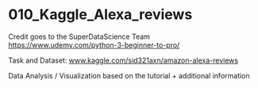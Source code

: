 # 010_Kaggle_Alexa_reviews

Credit goes to the SuperDataScience Team https://www.udemy.com/python-3-beginner-to-pro/

Task and Dataset:
www.kaggle.com/sid321axn/amazon-alexa-reviews

Data Analysis / Visualization based on the tutorial + additional information 
